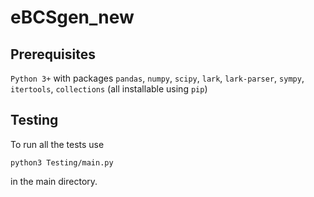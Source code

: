 # eBCSgen_new

## Prerequisites

`Python 3+` with packages `pandas`, `numpy`, `scipy`, `lark`, `lark-parser`, `sympy`, `itertools`, `collections` (all installable using `pip`)

## Testing

To run all the tests use

```
python3 Testing/main.py
```

in the main directory.
